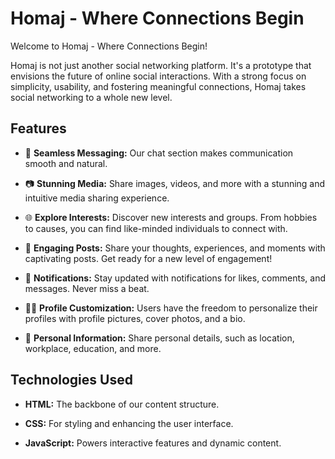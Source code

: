 # Homaj - Where Connections Begin

Welcome to Homaj - Where Connections Begin!

Homaj is not just another social networking platform. It's a prototype that envisions the future of online social interactions. With a strong focus on simplicity, usability, and fostering meaningful connections, Homaj takes social networking to a whole new level.

## Features

- 💬 **Seamless Messaging:** Our chat section makes communication smooth and natural.

- 📷 **Stunning Media:** Share images, videos, and more with a stunning and intuitive media sharing experience.

- 🌐 **Explore Interests:** Discover new interests and groups. From hobbies to causes, you can find like-minded individuals to connect with.

- 🚀 **Engaging Posts:** Share your thoughts, experiences, and moments with captivating posts. Get ready for a new level of engagement!

- 🌟 **Notifications:** Stay updated with notifications for likes, comments, and messages. Never miss a beat.

- 👩‍💻 **Profile Customization:** Users have the freedom to personalize their profiles with profile pictures, cover photos, and a bio.

- 📄 **Personal Information:** Share personal details, such as location, workplace, education, and more.

## Technologies Used

- **HTML:** The backbone of our content structure.

- **CSS:** For styling and enhancing the user interface.

- **JavaScript:** Powers interactive features and dynamic content.

